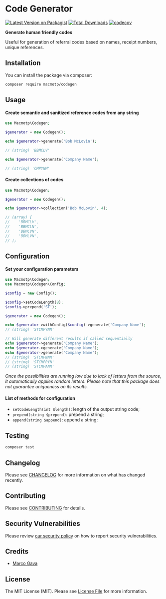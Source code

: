 # Code Generator

[![Latest Version on Packagist](https://img.shields.io/packagist/v/macmotp/codegen.svg)](https://packagist.org/packages/macmotp/codegen)
[![Total Downloads](https://img.shields.io/packagist/dt/macmotp/codegen.svg)](https://packagist.org/packages/macmotp/codegen)
[![codecov](https://codecov.io/gh/macmotp/codegen/branch/main/graph/badge.svg?token=K55RQULWLJ)](undefined)

**Generate human friendly codes**

Useful for generation of referral codes based on names, receipt numbers, unique references.

## Installation

You can install the package via composer:

```bash
composer require macmotp/codegen
```

## Usage
   
#### Create semantic and sanitized reference codes from any string
``` php
use Macmotp\Codegen;

$generator = new Codegen();

echo $generator->generate('Bob McLovin');

// (string) 'BBMCLV'

echo $generator->generate('Company Name');

// (string) 'CMPYNM'
```

#### Create collections of codes
``` php
use Macmotp\Codegen;

$generator = new Codegen();

echo $generator->collection('Bob McLovin', 4);

// (array) [
//    'BBMCLV',
//    'BBMCLN',
//    'BBMCVN',
//    'BBMLVN',
// ];
```

## Configuration
#### Set your configuration parameters
``` php
use Macmotp\Codegen;
use Macmotp\Codegen\Config;

$config = new Config();

$config->setCodeLength(8);
$config->prepend('ST');

$generator = new Codegen();

echo $generator->withConfig($config)->generate('Company Name');
// (string) 'STCMPYNM'

// Will generate different results if called sequentially
echo $generator->generate('Company Name');
echo $generator->generate('Company Name');
echo $generator->generate('Company Name');
// (string) 'STCMPNNM'
// (string) 'STCMPPYN'
// (string) 'STCMPANM'
```
_Once the possibilities are running low due to lack of letters from the source, it automatically applies random letters._
_Please note that this package does not guarantee uniqueness on its results._

#### List of methods for configuration
- `setCodeLength(int $length)`: length of the output string code;
- `prepend(string $prepend)`: prepend a string;
- `append(string $append)`: append a string;

## Testing

``` bash
composer test
```

## Changelog

Please see [CHANGELOG](changelog.md) for more information on what has changed recently.

## Contributing

Please see [CONTRIBUTING](.github/contributing.md) for details.

## Security Vulnerabilities

Please review [our security policy](.github/security.md) on how to report security vulnerabilities.

## Credits

- [Marco Gava](https://github.com/macmotp)

## License

The MIT License (MIT). Please see [License File](license.md) for more information.
